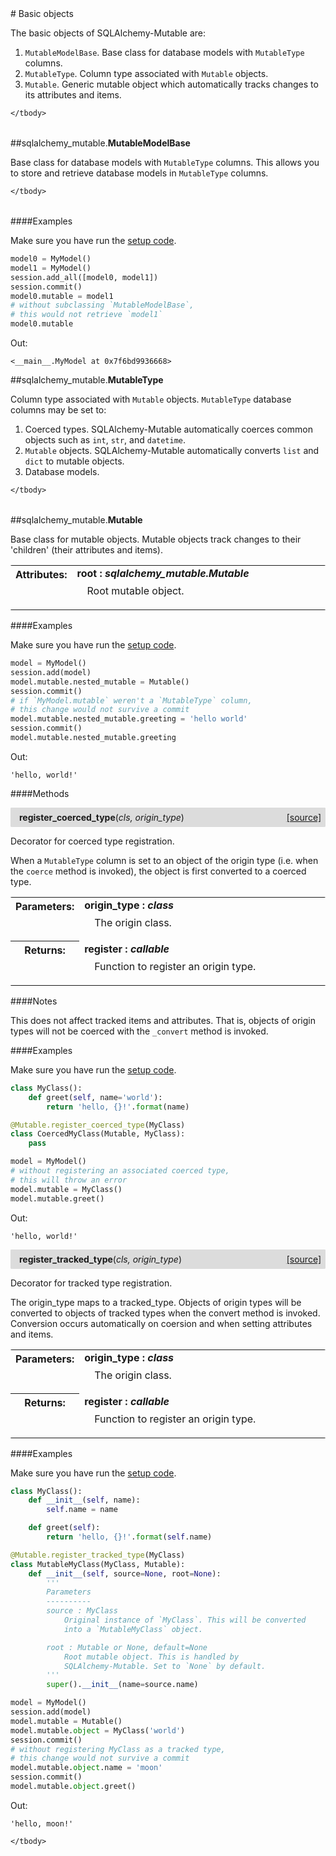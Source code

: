 <script src="https://cdn.mathjax.org/mathjax/latest/MathJax.js?config=TeX-AMS-MML_HTMLorMML" type="text/javascript"></script>

<link rel="stylesheet" href="https://assets.readthedocs.org/static/css/readthedocs-doc-embed.css" type="text/css" />

<style>
    a.src-href {
        float: right;
    }
    p.attr {
        margin-top: 0.5em;
        margin-left: 1em;
    }
    p.func-header {
        background-color: gainsboro;
        border-radius: 0.1em;
        padding: 0.5em;
        padding-left: 1em;
    }
    table.field-table {
        border-radius: 0.1em
    }
</style># Basic objects

The basic objects of SQLAlchemy-Mutable are:

1. `MutableModelBase`. Base class for database models with `MutableType`
columns.
2. `MutableType`. Column type associated with `Mutable` objects.
3. `Mutable`. Generic mutable object which automatically tracks changes to its
attributes and items.

<table class="docutils field-list field-table" frame="void" rules="none">
    <col class="field-name" />
    <col class="field-body" />
    <tbody valign="top">
        
    </tbody>
</table>



##sqlalchemy_mutable.**MutableModelBase**



Base class for database models with `MutableType` columns. This allows you to store and retrieve database models in `MutableType` columns.

<table class="docutils field-list field-table" frame="void" rules="none">
    <col class="field-name" />
    <col class="field-body" />
    <tbody valign="top">
        
    </tbody>
</table>

####Examples

Make sure you have run the [setup code](setup.md).

```python
model0 = MyModel()
model1 = MyModel()
session.add_all([model0, model1])
session.commit()
model0.mutable = model1
# without subclassing `MutableModelBase`,
# this would not retrieve `model1`
model0.mutable
```

Out:

```
<__main__.MyModel at 0x7f6bd9936668>
```



##sqlalchemy_mutable.**MutableType**



Column type associated with `Mutable` objects. `MutableType` database columns may be set to:

1. Coerced types. SQLAlchemy-Mutable automatically coerces common objects
such as `int`, `str`, and `datetime`.
2. `Mutable` objects. SQLAlchemy-Mutable automatically converts `list` and
`dict` to mutable objects.
3. Database models.

<table class="docutils field-list field-table" frame="void" rules="none">
    <col class="field-name" />
    <col class="field-body" />
    <tbody valign="top">
        
    </tbody>
</table>





##sqlalchemy_mutable.**Mutable**



Base class for mutable objects. Mutable objects track changes to their
'children' (their attributes and items).

<table class="docutils field-list field-table" frame="void" rules="none">
    <col class="field-name" />
    <col class="field-body" />
    <tbody valign="top">
        <tr class="field">
    <th class="field-name"><b>Attributes:</b></td>
    <td class="field-body" width="100%"><b>root : <i>sqlalchemy_mutable.Mutable</i></b>
<p class="attr">
    Root mutable object.
</p></td>
</tr>
    </tbody>
</table>

####Examples

Make sure you have run the [setup code](setup.md).

```python
model = MyModel()
session.add(model)
model.mutable.nested_mutable = Mutable()
session.commit()
# if `MyModel.mutable` weren't a `MutableType` column,
# this change would not survive a commit
model.mutable.nested_mutable.greeting = 'hello world'
session.commit()
model.mutable.nested_mutable.greeting
```

Out:

```
'hello, world!'
```

####Methods



<p class="func-header">
    <i></i> <b>register_coerced_type</b>(<i>cls, origin_type</i>) <a class="src-href" target="_blank" href="https://github.com/dsbowen/sqlalchemy-mutable/blob/master/sqlalchemy_mutable/mutable.py#L116">[source]</a>
</p>

Decorator for coerced type registration.

When a `MutableType` column is set to an object of the origin type
(i.e. when the `coerce` method is invoked), the object is first
converted to a coerced type.

<table class="docutils field-list field-table" frame="void" rules="none">
    <col class="field-name" />
    <col class="field-body" />
    <tbody valign="top">
        <tr class="field">
    <th class="field-name"><b>Parameters:</b></td>
    <td class="field-body" width="100%"><b>origin_type : <i>class</i></b>
<p class="attr">
    The origin class.
</p></td>
</tr>
<tr class="field">
    <th class="field-name"><b>Returns:</b></td>
    <td class="field-body" width="100%"><b>register : <i>callable</i></b>
<p class="attr">
    Function to register an origin type.
</p></td>
</tr>
    </tbody>
</table>

####Notes

This does not affect tracked items and attributes. That is, objects of
origin types will not be coerced with the `_convert` method is invoked.

####Examples

Make sure you have run the [setup code](setup.md).

```python
class MyClass():
    def greet(self, name='world'):
        return 'hello, {}!'.format(name)

@Mutable.register_coerced_type(MyClass)
class CoercedMyClass(Mutable, MyClass):
    pass

model = MyModel()
# without registering an associated coerced type,
# this will throw an error
model.mutable = MyClass()
model.mutable.greet()
```

Out:

```
'hello, world!'
```



<p class="func-header">
    <i></i> <b>register_tracked_type</b>(<i>cls, origin_type</i>) <a class="src-href" target="_blank" href="https://github.com/dsbowen/sqlalchemy-mutable/blob/master/sqlalchemy_mutable/mutable.py#L171">[source]</a>
</p>

Decorator for tracked type registration.

The origin_type maps to a tracked_type. Objects of origin types will be converted to objects of tracked types when the convert method is invoked. Conversion occurs automatically on coersion and when
setting attributes and items.

<table class="docutils field-list field-table" frame="void" rules="none">
    <col class="field-name" />
    <col class="field-body" />
    <tbody valign="top">
        <tr class="field">
    <th class="field-name"><b>Parameters:</b></td>
    <td class="field-body" width="100%"><b>origin_type : <i>class</i></b>
<p class="attr">
    The origin class.
</p></td>
</tr>
<tr class="field">
    <th class="field-name"><b>Returns:</b></td>
    <td class="field-body" width="100%"><b>register : <i>callable</i></b>
<p class="attr">
    Function to register an origin type.
</p></td>
</tr>
    </tbody>
</table>

####Examples

Make sure you have run the [setup code](setup.md).

```python
class MyClass():
    def __init__(self, name):
        self.name = name

    def greet(self):
        return 'hello, {}!'.format(self.name)

@Mutable.register_tracked_type(MyClass)
class MutableMyClass(MyClass, Mutable):
    def __init__(self, source=None, root=None):
        '''
        Parameters
        ----------
        source : MyClass
            Original instance of `MyClass`. This will be converted
            into a `MutableMyClass` object.

        root : Mutable or None, default=None
            Root mutable object. This is handled by
            SQLAlchemy-Mutable. Set to `None` by default.
        '''
        super().__init__(name=source.name)

model = MyModel()
session.add(model)
model.mutable = Mutable()
model.mutable.object = MyClass('world')
session.commit()
# without registering MyClass as a tracked type,
# this change would not survive a commit
model.mutable.object.name = 'moon'
session.commit()
model.mutable.object.greet()
```

Out:

```
'hello, moon!'
```



<table class="docutils field-list field-table" frame="void" rules="none">
    <col class="field-name" />
    <col class="field-body" />
    <tbody valign="top">
        
    </tbody>
</table>

